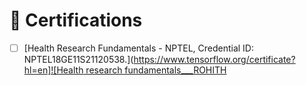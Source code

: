 # 📜 Certifications

- [ ] [Health Research Fundamentals - NPTEL, Credential ID: NPTEL18GE11S21120538.]([https://www.tensorflow.org/certificate?hl=en]![Health research fundamentals___ROHITH](https://github.com/ROHITHKM92/ROHITH/assets/87298902/5c899138-0a0b-4940-a1e6-f03b8e4e9393)
